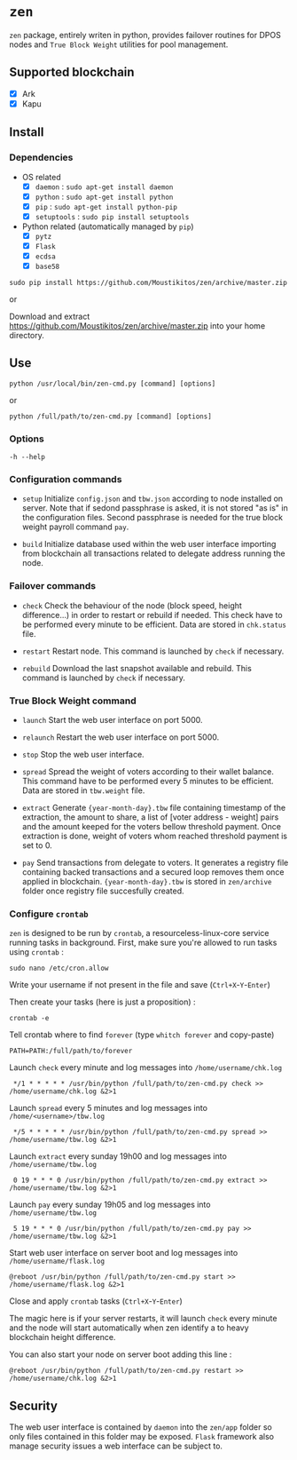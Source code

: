 # `zen`

`zen` package, entirely writen in python, provides failover routines for DPOS
nodes and `True Block Weight` utilities for pool management.

## Supported blockchain

 * [X] Ark
 * [X] Kapu

## Install

### Dependencies

  - OS related
    * [X] `daemon` : `sudo apt-get install daemon`
    * [X] `python` : `sudo apt-get install python`
    * [X] `pip` : `sudo apt-get install python-pip`
    * [X] `setuptools` : `sudo pip install setuptools`

  - Python related (automatically managed by `pip`)
    * [X] `pytz`
    * [X] `Flask`
    * [X] `ecdsa`
    * [X] `base58`

`sudo pip install https://github.com/Moustikitos/zen/archive/master.zip`

or

Download and extract https://github.com/Moustikitos/zen/archive/master.zip into
your home directory.

## Use

`python /usr/local/bin/zen-cmd.py [command] [options]`

or

`python /full/path/to/zen-cmd.py [command] [options]`

### Options

  `-h --help`

### Configuration commands

  - `setup`
  Initialize `config.json` and `tbw.json` according to node installed on
  server. Note that if sedond passphrase is asked, it is not stored "as is" in
  the configuration files. Second passphrase is needed for the true block weight
  payroll command `pay`.

  - `build`
  Initialize database used within the web user interface importing from
  blockchain all transactions related to delegate address running the node.

### Failover commands

  - `check`
  Check the behaviour of the node (block speed, height difference...) in order
  to restart or rebuild if needed. This check have to be performed every
  minute to be efficient. Data are stored in `chk.status` file.

  - `restart`
  Restart node. This command is launched by `check` if necessary.

  - `rebuild`
  Download the last snapshot available and rebuild. This command is launched by
  `check` if necessary.

### True Block Weight command

  - `launch`
  Start the web user interface on port 5000.

  - `relaunch`
  Restart the web user interface on port 5000.

  - `stop`
  Stop the web user interface.

  - `spread`
  Spread the weight of voters according to their wallet balance. This command
  have to be performed every 5 minutes to be efficient. Data are stored in
  `tbw.weight` file.

  - `extract`
  Generate `{year-month-day}.tbw` file containing timestamp of the extraction,
  the amount to share, a list of [voter address - weight] pairs and the amount
  keeped for the voters bellow threshold payment. Once extraction is done,
  weight of voters whom reached threshold payment is set to 0.

  - `pay`
  Send transactions from delegate to voters. It generates a registry file
  containing backed transactions and a secured loop removes them once applied
  in blockchain. `{year-month-day}.tbw` is stored in `zen/archive` folder once
  registry file succesfully created.

### Configure `crontab`

`zen` is designed to be run by `crontab`, a resourceless-linux-core service
running tasks in background. First, make sure you're allowed to run tasks using 
`crontab` :

`sudo nano /etc/cron.allow`

Write your username if not present in the file and save (`Ctrl+X`-`Y`-`Enter`)

Then create your tasks (here is just a proposition) :

`crontab -e`

Tell crontab where to find `forever` (type `whitch forever` and copy-paste)

`PATH=PATH:/full/path/to/forever`

Launch `check` every minute and log messages into `/home/username/chk.log`

` */1 * * * * * /usr/bin/python /full/path/to/zen-cmd.py check >> /home/username/chk.log &2>1`

Launch `spread` every 5 minutes and log messages into `/home/<username>/tbw.log`

` */5 * * * * * /usr/bin/python /full/path/to/zen-cmd.py spread >> /home/username/tbw.log &2>1`

Launch `extract` every sunday 19h00 and log messages into `/home/username/tbw.log`

` 0 19 * * * 0 /usr/bin/python /full/path/to/zen-cmd.py extract >> /home/username/tbw.log &2>1`

Launch `pay` every sunday 19h05 and log messages into `/home/username/tbw.log`

` 5 19 * * * 0 /usr/bin/python /full/path/to/zen-cmd.py pay >> /home/username/tbw.log &2>1`

Start web user interface on server boot and log messages into `/home/username/flask.log`

`@reboot /usr/bin/python /full/path/to/zen-cmd.py start >> /home/username/flask.log &2>1`

Close and apply `crontab` tasks (`Ctrl+X`-`Y`-`Enter`)

The magic here is if your server restarts, it will launch `check` every minute
and the node will start automatically when zen identify a to heavy blockchain
height difference.

You can also start your node on server boot adding this line :

`@reboot /usr/bin/python /full/path/to/zen-cmd.py restart >> /home/username/chk.log &2>1`

## Security

The web user interface is contained by `daemon` into the `zen/app` folder so
only files contained in this folder may be exposed. `Flask` framework also
manage security issues a web interface can be subject to.
